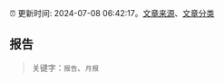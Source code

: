 :alarm_clock: 更新时间: 2024-07-08 06:42:17。[文章来源](/README.md)、[文章分类](/TAGS.md)

## 报告


> 关键字：`报告`、`月报`



